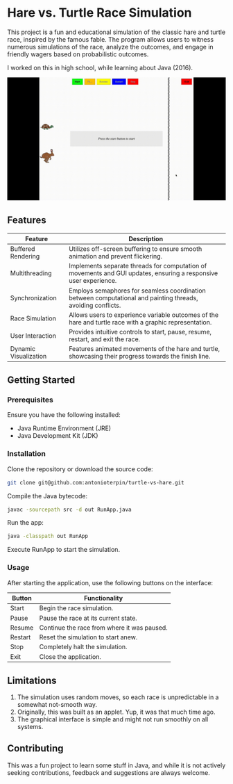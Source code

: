 # Hare vs. Turtle Race Simulation

This project is a fun and educational simulation of the classic hare and turtle race, inspired by the famous fable. The program allows users to witness numerous simulations of the race, analyze the outcomes, and engage in friendly wagers based on probabilistic outcomes.

I worked on this in high school, while learning about Java (2016).

![Turle vs Hare preview](media/turtle-vs-hare.gif)

## Features
| Feature              | Description                                                                                                   |
|----------------------|---------------------------------------------------------------------------------------------------------------|
| Buffered Rendering   | Utilizes off-screen buffering to ensure smooth animation and prevent flickering.                   |
| Multithreading       | Implements separate threads for computation of movements and GUI updates, ensuring a responsive user experience.|
| Synchronization      | Employs semaphores for seamless coordination between computational and painting threads, avoiding conflicts.    |
| Race Simulation      | Allows users to experience variable outcomes of the hare and turtle race with a graphic representation.        |
| User Interaction     | Provides intuitive controls to start, pause, resume, restart, and exit the race.                               |
| Dynamic Visualization| Features animated movements of the hare and turtle, showcasing their progress towards the finish line.         |


## Getting Started
### Prerequisites
Ensure you have the following installed:
- Java Runtime Environment (JRE)
- Java Development Kit (JDK)

### Installation
Clone the repository or download the source code:
```bash
git clone git@github.com:antonioterpin/turtle-vs-hare.git
```
Compile the Java bytecode:
```bash
javac -sourcepath src -d out RunApp.java
```
Run the app:
```bash
java -classpath out RunApp
```

Execute RunApp to start the simulation.

### Usage
After starting the application, use the following buttons on the interface:

| Button | Functionality                                     |
|---------|-------------------------------------------------|
| Start   | Begin the race simulation.                      |
| Pause   | Pause the race at its current state.            |
| Resume  | Continue the race from where it was paused.     |
| Restart | Reset the simulation to start anew.             |
| Stop    | Completely halt the simulation.                 |
| Exit    | Close the application.                          |

## Limitations
1. The simulation uses random moves, so each race is unpredictable in a somewhat not-smooth way. 
2. Originally, this was built as an applet. Yup, it was that much time ago.
3. The graphical interface is simple and might not run smoothly on all systems.

## Contributing
This was a fun project to learn some stuff in Java, and while it is not actively seeking contributions, feedback and suggestions are always welcome.
